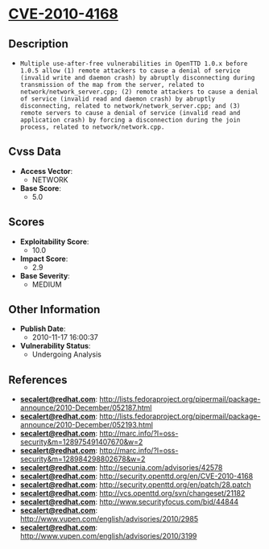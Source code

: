 
# [CVE-2010-4168](http://lists.fedoraproject.org/pipermail/package-announce/2010-December/052187.html)

## Description

- `Multiple use-after-free vulnerabilities in OpenTTD 1.0.x before 1.0.5 allow (1) remote attackers to cause a denial of service (invalid write and daemon crash) by abruptly disconnecting during transmission of the map from the server, related to network/network_server.cpp; (2) remote attackers to cause a denial of service (invalid read and daemon crash) by abruptly disconnecting, related to network/network_server.cpp; and (3) remote servers to cause a denial of service (invalid read and application crash) by forcing a disconnection during the join process, related to network/network.cpp.`

## Cvss Data

- **Access Vector**:
  - NETWORK
- **Base Score**:
  - 5.0

## Scores

- **Exploitability Score**:
  - 10.0
- **Impact Score**:
  - 2.9
- **Base Severity**:
  - MEDIUM

## Other Information

- **Publish Date**:
  - 2010-11-17 16:00:37
- **Vulnerability Status**:
  - Undergoing Analysis

## References

- **secalert@redhat.com**: http://lists.fedoraproject.org/pipermail/package-announce/2010-December/052187.html
- **secalert@redhat.com**: http://lists.fedoraproject.org/pipermail/package-announce/2010-December/052193.html
- **secalert@redhat.com**: http://marc.info/?l=oss-security&m=128975491407670&w=2
- **secalert@redhat.com**: http://marc.info/?l=oss-security&m=128984298802678&w=2
- **secalert@redhat.com**: http://secunia.com/advisories/42578
- **secalert@redhat.com**: http://security.openttd.org/en/CVE-2010-4168
- **secalert@redhat.com**: http://security.openttd.org/en/patch/28.patch
- **secalert@redhat.com**: http://vcs.openttd.org/svn/changeset/21182
- **secalert@redhat.com**: http://www.securityfocus.com/bid/44844
- **secalert@redhat.com**: http://www.vupen.com/english/advisories/2010/2985
- **secalert@redhat.com**: http://www.vupen.com/english/advisories/2010/3199
